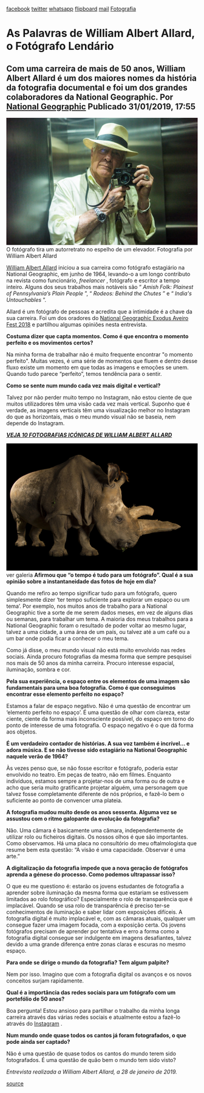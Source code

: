 [facebook](https://www.facebook.com/sharer/sharer.php?u=https%3A%2F%2Fwww.natgeo.pt%2Ffotografia%2F2019%2F01%2Fas-palavras-de-william-albert-allard-o-fotografo-lendario) [twitter](https://twitter.com/share?url=https%3A%2F%2Fwww.natgeo.pt%2Ffotografia%2F2019%2F01%2Fas-palavras-de-william-albert-allard-o-fotografo-lendario&via=natgeo&text=As%20Palavras%20de%20William%20Albert%20Allard%2C%20o%20Fot%C3%B3grafo%20Lend%C3%A1rio) [whatsapp](https://web.whatsapp.com/send?text=https%3A%2F%2Fwww.natgeo.pt%2Ffotografia%2F2019%2F01%2Fas-palavras-de-william-albert-allard-o-fotografo-lendario) [flipboard](https://share.flipboard.com/bookmarklet/popout?v=2&title=As%20Palavras%20de%20William%20Albert%20Allard%2C%20o%20Fot%C3%B3grafo%20Lend%C3%A1rio&url=https%3A%2F%2Fwww.natgeo.pt%2Ffotografia%2F2019%2F01%2Fas-palavras-de-william-albert-allard-o-fotografo-lendario) [mail](mailto:?subject=NatGeo&body=https%3A%2F%2Fwww.natgeo.pt%2Ffotografia%2F2019%2F01%2Fas-palavras-de-william-albert-allard-o-fotografo-lendario%20-%20As%20Palavras%20de%20William%20Albert%20Allard%2C%20o%20Fot%C3%B3grafo%20Lend%C3%A1rio) [Fotografia](https://www.natgeo.pt/fotografia) 
# As Palavras de William Albert Allard, o Fotógrafo Lendário 
## Com uma carreira de mais de 50 anos, William Albert Allard é um dos maiores nomes da história da fotografia documental e foi um dos grandes colaboradores da National Geographic. Por [National Geographic](https://www.natgeo.pt/autor/national-geographic) Publicado 31/01/2019, 17:55 
![O fotógrafo tira um autorretrato no espelho de um elevador.](img/files_styles_image_00_public_nationalgeographic_1_001_0_large.jpg)
O fotógrafo tira um autorretrato no espelho de um elevador. Fotografia por William Albert Allard 

[William Albert Allard](https://www.williamalbertallard.com/) iniciou a sua carreira como fotógrafo estagiário na National Geographic, em junho de 1964, levando-o a um longo contributo na revista como funcionário, _freelancer_ , fotógrafo e escritor a tempo inteiro. Alguns dos seus trabalhos mais notáveis são “ _Amish Folk: Plainest of Pennsylvania’s Plain People_ ”, “ _Rodeos: Behind the Chutes_ ” e “ _India's Untouchables_ ”. 

Allard é um fotógrafo de pessoas e acredita que a intimidade é a chave da sua carreira. Foi um dos oradores do [National Geographic Exodus Aveiro Fest 2018](https://www.natgeo.pt/exodus) e partilhou algumas opiniões nesta entrevista. 

**Costuma dizer que capta momentos. Como é que encontra o momento perfeito e os movimentos certos?** 

Na minha forma de trabalhar não é muito frequente encontrar "o momento perfeito". Muitas vezes, é uma série de momentos que fluem e dentro desse fluxo existe um momento em que todas as imagens e emoções se unem. Quando tudo parece “perfeito”, temos tendência para o sentir. 

**Como se sente num mundo cada vez mais digital e vertical?** 

Talvez por não perder muito tempo no Instagram, não estou ciente de que muitos utilizadores têm uma visão cada vez mais vertical. Suponho que é verdade, as imagens verticais têm uma visualização melhor no Instagram do que as horizontais, mas o meu mundo visual não se baseia, nem depende do Instagram. 

[_**VEJA 10 FOTOGRAFIAS ICÓNICAS DE WILLIAM ALBERT ALLARD**_](https://www.natgeo.pt/photography/2019/01/10-fotografias-iconicas-de-william-allbert-allard) 

![Acosia Red Elk, vencedora do concurso American Indian Beauty Pageant, aguarda pelo desfile.](img/files_styles_image_00_public_nationalgeographic.jpg)
ver galeria **Afirmou que “o tempo é tudo para um fotógrafo”. Qual é a sua opinião sobre a instantaneidade das fotos de hoje em dia?** 

Quando me refiro ao tempo significar tudo para um fotógrafo, quero simplesmente dizer ‘ter tempo suficiente para explorar um espaço ou um tema’. Por exemplo, nos muitos anos de trabalho para a National Geographic tive a sorte de me serem dados meses, em vez de alguns dias ou semanas, para trabalhar um tema. A maioria dos meus trabalhos para a National Geographic foram o resultado de poder voltar ao mesmo lugar, talvez a uma cidade, a uma área de um país, ou talvez até a um café ou a um bar onde podia ficar a conhecer o meu tema. 

Como já disse, o meu mundo visual não está muito envolvido nas redes sociais. Ainda procuro fotografias da mesma forma que sempre pesquisei nos mais de 50 anos da minha carreira. Procuro interesse espacial, iluminação, sombra e cor. 

**Pela sua experiência, o espaço entre os elementos de uma imagem são fundamentais para uma boa fotografia. Como é que conseguimos encontrar esse elemento perfeito no espaço?** 

Estamos a falar de espaço negativo. Não é uma questão de encontrar um ‘elemento perfeito no espaço’. É uma questão de olhar com clareza, estar ciente, ciente da forma mais inconsciente possível, do espaço em torno do ponto de interesse de uma fotografia. O espaço negativo é o que dá forma aos objetos. 

**É um verdadeiro contador de histórias. A sua voz também é incrível... e adora música. E se não tivesse sido estagiário na National Geographic naquele verão de 1964?** 

Às vezes penso que, se não fosse escritor e fotógrafo, poderia estar envolvido no teatro. Em peças de teatro, não em filmes. Enquanto indivíduos, estamos sempre a projetar-nos de uma forma ou de outra e acho que seria muito gratificante projetar alguém, uma personagem que talvez fosse completamente diferente de nós próprios, e fazê-lo bem o suficiente ao ponto de convencer uma plateia. 

**A fotografia mudou muito desde os anos sessenta. Alguma vez se assustou com o ritmo galopante da evolução da fotografia?** 

Não. Uma câmara é basicamente uma câmara, independentemente de utilizar rolo ou ficheiros digitais. Os nossos olhos é que são importantes. Como observamos. Há uma placa no consultório do meu oftalmologista que resume bem esta questão: “A visão é uma capacidade. Observar é uma arte.” 

**A digitalização da fotografia impede que a nova geração de fotógrafos aprenda a génese do processo. Como podemos ultrapassar isso?** 

O que eu me questiono é: estarão os jovens estudantes de fotografia a aprender sobre iluminação da mesma forma que estariam se estivessem limitados ao rolo fotográfico? Especialmente o rolo de transparência que é implacável. Quando se usa rolo de transparência é preciso ter-se conhecimentos de iluminação e saber lidar com exposições difíceis. A fotografia digital é muito implacável e, com as câmaras atuais, qualquer um consegue fazer uma imagem focada, com a exposição certa. Os jovens fotógrafos precisam de aprender por tentativa e erro a forma como a fotografia digital consegue ser indulgente em imagens desafiantes, talvez devido a uma grande diferença entre zonas claras e escuras no mesmo espaço. 

**Para onde se dirige o mundo da fotografia? Tem algum palpite?** 

Nem por isso. Imagino que com a fotografia digital os avanços e os novos conceitos surjam rapidamente. 

**Qual é a importância das redes sociais para um fotógrafo com um portefólio de 50 anos?** 

Boa pergunta! Estou ansioso para partilhar o trabalho da minha longa carreira através das várias redes sociais e atualmente estou a fazê-lo através do [Instagram](https://www.instagram.com/williamalbertallard/) . 

**Num mundo onde quase todos os cantos já foram fotografados, o que pode ainda ser captado?** 

Não é uma questão de quase todos os cantos do mundo terem sido fotografados. É uma questão de quão bem o mundo tem sido visto? 

_Entrevista realizada a William Albert Allard, a 28 de janeiro de 2019._ 



[source](https://www.natgeo.pt/fotografia/2019/01/as-palavras-de-william-albert-allard-o-fotografo-lendario)
